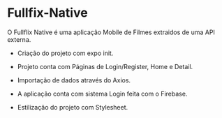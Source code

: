 # Fullfix-Native

O Fullflix Native é uma aplicação Mobile de Filmes extraidos de uma API externa. 

- Criação do projeto com expo init.

- Projeto conta com Páginas de Login/Register, Home e Detail.

- Importação de dados através do Axios. 

- A aplicação conta com sistema Login feita com o Firebase.

- Estilização do projeto com Stylesheet.


